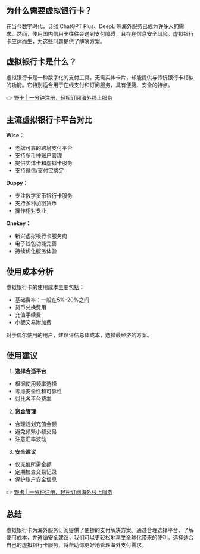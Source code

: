 ## 为什么需要虚拟银行卡？

在当今数字时代，订阅 ChatGPT Plus、DeepL 等海外服务已成为许多人的需求。然而，使用国内信用卡往往会遇到支付障碍，且存在信息安全风险。虚拟银行卡应运而生，为这些问题提供了解决方案。

## 虚拟银行卡是什么？

虚拟银行卡是一种数字化的支付工具，无需实体卡片，却能提供与传统银行卡相似的功能。它特别适合用于在线支付和订阅服务，具有便捷、安全的特点。

👉 [野卡 | 一分钟注册，轻松订阅海外线上服务](https://bit.ly/bewildcard)

## 主流虚拟银行卡平台对比

**Wise：**
- 老牌可靠的跨境支付平台
- 支持多币种账户管理
- 提供实体卡和虚拟卡服务
- 支持微信/支付宝绑定

**Duppy：**
- 专注数字货币银行卡服务
- 支持多种加密货币
- 操作相对专业

**Onekey：**
- 新兴虚拟银行卡服务商
- 电子钱包功能完善
- 持续优化服务体验

## 使用成本分析

虚拟银行卡的使用成本主要包括：
- 基础费率：一般在5%-20%之间
- 货币兑换费用
- 充值手续费
- 小额交易附加费

对于偶尔使用的用户，建议评估总体成本，选择最经济的方案。

## 使用建议

1. **选择合适平台**
- 根据使用频率选择
- 考虑安全性和可靠性
- 对比各平台费率

2. **资金管理**
- 合理规划充值金额
- 避免频繁小额交易
- 注意汇率波动

3. **安全建议**
- 仅充值所需金额
- 定期检查交易记录
- 保护账户安全信息

👉 [野卡 | 一分钟注册，轻松订阅海外线上服务](https://bit.ly/bewildcard)

## 总结

虚拟银行卡为海外服务订阅提供了便捷的支付解决方案。通过合理选择平台、了解使用成本，并遵循安全建议，我们可以更轻松地享受全球化带来的便利。选择适合自己的虚拟银行卡服务，将帮助你更好地管理海外支付需求。